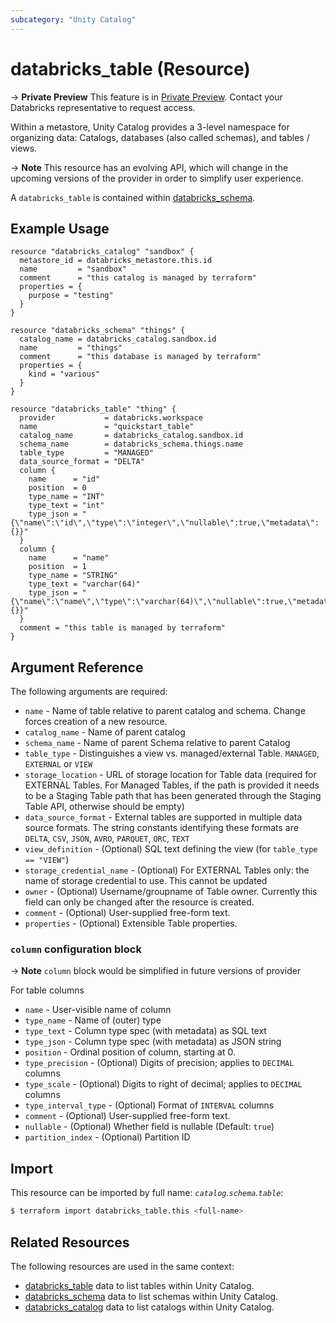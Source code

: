 ```yaml
---
subcategory: "Unity Catalog"
---
```

# databricks_table (Resource)

-> **Private Preview** This feature is in [Private Preview](https://docs.databricks.com/release-notes/release-types.html). Contact your Databricks representative to request access. 

Within a metastore, Unity Catalog provides a 3-level namespace for organizing data: Catalogs, databases (also called schemas), and tables / views.

-> **Note** This resource has an evolving API, which will change in the upcoming versions of the provider in order to simplify user experience.

A `databricks_table` is contained within [databricks_schema](schema.md).

## Example Usage

```hcl
resource "databricks_catalog" "sandbox" {
  metastore_id = databricks_metastore.this.id
  name         = "sandbox"
  comment      = "this catalog is managed by terraform"
  properties = {
    purpose = "testing"
  }
}

resource "databricks_schema" "things" {
  catalog_name = databricks_catalog.sandbox.id
  name         = "things"
  comment      = "this database is managed by terraform"
  properties = {
    kind = "various"
  }
}

resource "databricks_table" "thing" {
  provider           = databricks.workspace
  name               = "quickstart_table"
  catalog_name       = databricks_catalog.sandbox.id
  schema_name        = databricks_schema.things.name
  table_type         = "MANAGED"
  data_source_format = "DELTA"
  column {
    name      = "id"
    position  = 0
    type_name = "INT"
    type_text = "int"
    type_json = "{\"name\":\"id\",\"type\":\"integer\",\"nullable\":true,\"metadata\":{}}"
  }
  column {
    name      = "name"
    position  = 1
    type_name = "STRING"
    type_text = "varchar(64)"
    type_json = "{\"name\":\"name\",\"type\":\"varchar(64)\",\"nullable\":true,\"metadata\":{}}"
  }
  comment = "this table is managed by terraform"
}
```

## Argument Reference

The following arguments are required:

* `name` - Name of table relative to parent catalog and schema. Change forces creation of a new resource.
* `catalog_name` - Name of parent catalog
* `schema_name` - Name of parent Schema relative to parent Catalog
* `table_type` - Distinguishes a view vs. managed/external Table. `MANAGED`, `EXTERNAL` or `VIEW`
* `storage_location` - URL of storage location for Table data (required for EXTERNAL Tables. For Managed Tables, if the path is provided it needs to be a Staging Table path that has been generated through the Staging Table API, otherwise should be empty)
* `data_source_format` - External tables are supported in multiple data source formats. The string constants identifying these formats are `DELTA`, `CSV`, `JSON`, `AVRO`, `PARQUET`, `ORC`, `TEXT`
* `view_definition` - (Optional) SQL text defining the view (for `table_type == "VIEW"`)
* `storage_credential_name` - (Optional) For EXTERNAL Tables only: the name of storage credential to use. This cannot be updated
* `owner` - (Optional) Username/groupname of Table owner. Currently this field can only be changed after the resource is created.
* `comment` - (Optional) User-supplied free-form text.
* `properties` - (Optional) Extensible Table properties.

### `column` configuration block

-> **Note** `column` block would be simplified in future versions of provider

For table columns
* `name` - User-visible name of column
* `type_name` - Name of (outer) type
* `type_text` - Column type spec (with metadata) as SQL text
* `type_json` - Column type spec (with metadata) as JSON string
* `position` - Ordinal position of column, starting at 0.
* `type_precision` - (Optional) Digits of precision; applies to `DECIMAL` columns
* `type_scale` - (Optional) Digits to right of decimal; applies to `DECIMAL` columns 
* `type_interval_type` - (Optional) Format of `INTERVAL` columns
* `comment` - (Optional) User-supplied free-form text.
* `nullable` - (Optional) Whether field is nullable (Default: `true`)
* `partition_index` - (Optional) Partition ID

## Import

This resource can be imported by full name: *`catalog`.`schema`.`table`*:

```bash
$ terraform import databricks_table.this <full-name>
```

## Related Resources

The following resources are used in the same context:

* [databricks_table](../data-sources/table.md) data to list tables within Unity Catalog.
* [databricks_schema](../data-sources/schema.md) data to list schemas within Unity Catalog.
* [databricks_catalog](../data-sources/catalog.md) data to list catalogs within Unity Catalog.
